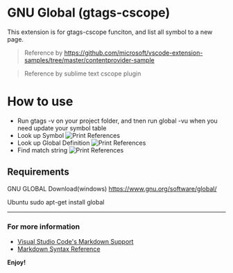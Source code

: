 # GNU Global (gtags-cscope)
This extension is for gtags-cscope funciton, and list all symbol to a new page.
> Reference by https://github.com/microsoft/vscode-extension-samples/tree/master/contentprovider-sample

> Reference by sublime text cscope plugin

# How to use

- Run gtags -v on your project folder, and tnen run global -vu when you need update your symbol table
- Look up Symbol
![Print References](https://raw.githubusercontent.com/ianhsutw/GlobalSymbolScope/master/images/lookupsymbol.gif)
- Look up Global Definition
![Print References](https://raw.githubusercontent.com/ianhsutw/GlobalSymbolScope/master/images/lookupglobaldefinition.gif)
- Find match string
![Print References](https://raw.githubusercontent.com/ianhsutw/GlobalSymbolScope/master/images/findtextstring.gif)

## Requirements

GNU GLOBAL Download(windows)
https://www.gnu.org/software/global/

Ubuntu sudo apt-get install global
___

### For more information

* [Visual Studio Code's Markdown Support](http://code.visualstudio.com/docs/languages/markdown)
* [Markdown Syntax Reference](https://help.github.com/articles/markdown-basics/)

**Enjoy!**
